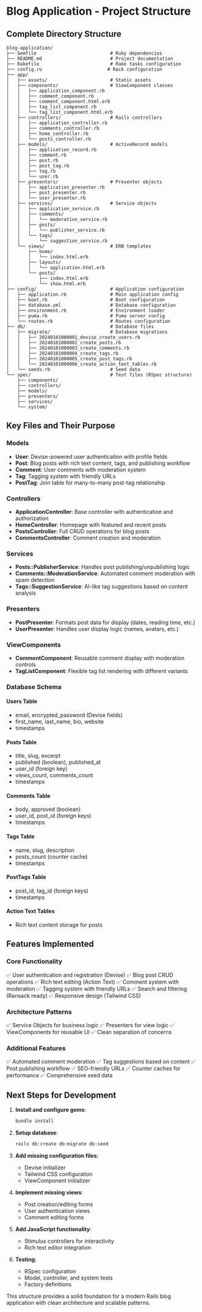 # Blog Application - Project Structure

## Complete Directory Structure

```
blog-application/
├── Gemfile                           # Ruby dependencies
├── README.md                         # Project documentation
├── Rakefile                          # Rake tasks configuration
├── config.ru                        # Rack configuration
├── app/
│   ├── assets/                       # Static assets
│   ├── components/                   # ViewComponent classes
│   │   ├── application_component.rb
│   │   ├── comment_component.rb
│   │   ├── comment_component.html.erb
│   │   ├── tag_list_component.rb
│   │   └── tag_list_component.html.erb
│   ├── controllers/                  # Rails controllers
│   │   ├── application_controller.rb
│   │   ├── comments_controller.rb
│   │   ├── home_controller.rb
│   │   └── posts_controller.rb
│   ├── models/                       # ActiveRecord models
│   │   ├── application_record.rb
│   │   ├── comment.rb
│   │   ├── post.rb
│   │   ├── post_tag.rb
│   │   ├── tag.rb
│   │   └── user.rb
│   ├── presenters/                   # Presenter objects
│   │   ├── application_presenter.rb
│   │   ├── post_presenter.rb
│   │   └── user_presenter.rb
│   ├── services/                     # Service objects
│   │   ├── application_service.rb
│   │   ├── comments/
│   │   │   └── moderation_service.rb
│   │   ├── posts/
│   │   │   └── publisher_service.rb
│   │   └── tags/
│   │       └── suggestion_service.rb
│   └── views/                        # ERB templates
│       ├── home/
│       │   └── index.html.erb
│       ├── layouts/
│       │   └── application.html.erb
│       └── posts/
│           ├── index.html.erb
│           └── show.html.erb
├── config/                           # Application configuration
│   ├── application.rb                # Main application config
│   ├── boot.rb                       # Boot configuration
│   ├── database.yml                  # Database configuration
│   ├── environment.rb                # Environment loader
│   ├── puma.rb                       # Puma server config
│   └── routes.rb                     # Routes configuration
├── db/                               # Database files
│   ├── migrate/                      # Database migrations
│   │   ├── 20240101000001_devise_create_users.rb
│   │   ├── 20240101000002_create_posts.rb
│   │   ├── 20240101000003_create_comments.rb
│   │   ├── 20240101000004_create_tags.rb
│   │   ├── 20240101000005_create_post_tags.rb
│   │   └── 20240101000006_create_action_text_tables.rb
│   └── seeds.rb                      # Seed data
└── spec/                             # Test files (RSpec structure)
    ├── components/
    ├── controllers/
    ├── models/
    ├── presenters/
    ├── services/
    └── system/
```

## Key Files and Their Purpose

### Models
- **User**: Devise-powered user authentication with profile fields
- **Post**: Blog posts with rich text content, tags, and publishing workflow
- **Comment**: User comments with moderation system
- **Tag**: Tagging system with friendly URLs
- **PostTag**: Join table for many-to-many post-tag relationship

### Controllers
- **ApplicationController**: Base controller with authentication and authorization
- **HomeController**: Homepage with featured and recent posts
- **PostsController**: Full CRUD operations for blog posts
- **CommentsController**: Comment creation and moderation

### Services
- **Posts::PublisherService**: Handles post publishing/unpublishing logic
- **Comments::ModerationService**: Automated comment moderation with spam detection
- **Tags::SuggestionService**: AI-like tag suggestions based on content analysis

### Presenters
- **PostPresenter**: Formats post data for display (dates, reading time, etc.)
- **UserPresenter**: Handles user display logic (names, avatars, etc.)

### ViewComponents
- **CommentComponent**: Reusable comment display with moderation controls
- **TagListComponent**: Flexible tag list rendering with different variants

### Database Schema

#### Users Table
- email, encrypted_password (Devise fields)
- first_name, last_name, bio, website
- timestamps

#### Posts Table
- title, slug, excerpt
- published (boolean), published_at
- user_id (foreign key)
- views_count, comments_count
- timestamps

#### Comments Table
- body, approved (boolean)
- user_id, post_id (foreign keys)
- timestamps

#### Tags Table
- name, slug, description
- posts_count (counter cache)
- timestamps

#### PostTags Table
- post_id, tag_id (foreign keys)
- timestamps

#### Action Text Tables
- Rich text content storage for posts

## Features Implemented

### Core Functionality
✅ User authentication and registration (Devise)
✅ Blog post CRUD operations
✅ Rich text editing (Action Text)
✅ Comment system with moderation
✅ Tagging system with friendly URLs
✅ Search and filtering (Ransack ready)
✅ Responsive design (Tailwind CSS)

### Architecture Patterns
✅ Service Objects for business logic
✅ Presenters for view logic
✅ ViewComponents for reusable UI
✅ Clean separation of concerns

### Additional Features
✅ Automated comment moderation
✅ Tag suggestions based on content
✅ Post publishing workflow
✅ SEO-friendly URLs
✅ Counter caches for performance
✅ Comprehensive seed data

## Next Steps for Development

1. **Install and configure gems**:
   ```bash
   bundle install
   ```

2. **Setup database**:
   ```bash
   rails db:create db:migrate db:seed
   ```

3. **Add missing configuration files**:
   - Devise initializer
   - Tailwind CSS configuration
   - ViewComponent initializer

4. **Implement missing views**:
   - Post creation/editing forms
   - User authentication views
   - Comment editing forms

5. **Add JavaScript functionality**:
   - Stimulus controllers for interactivity
   - Rich text editor integration

6. **Testing**:
   - RSpec configuration
   - Model, controller, and system tests
   - Factory definitions

This structure provides a solid foundation for a modern Rails blog application with clean architecture and scalable patterns.
